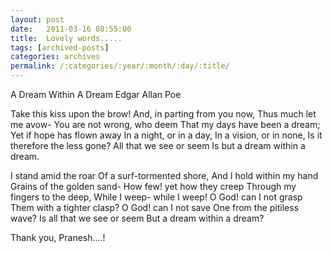 ```yaml
---
layout: post
date:	2011-03-16 08:55:00
title:  Lovely words.....
tags: [archived-posts]
categories: archives
permalink: /:categories/:year/:month/:day/:title/
---
```

A Dream Within A Dream
Edgar Allan Poe

Take this kiss upon the brow!
And, in parting from you now,
Thus much let me avow-
You are not wrong, who deem
That my days have been a dream;
Yet if hope has flown away
In a night, or in a day,
In a vision, or in none,
Is it therefore the less gone?
All that we see or seem
Is but a dream within a dream.

I stand amid the roar
Of a surf-tormented shore,
And I hold within my hand
Grains of the golden sand-
How few! yet how they creep
Through my fingers to the deep,
While I weep- while I weep!
O God! can I not grasp
Them with a tighter clasp?
O God! can I not save
One from the pitiless wave?
Is all that we see or seem
But a dream within a dream?


Thank you, Pranesh....!
